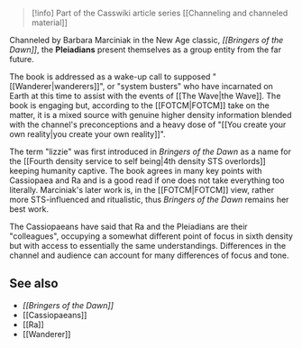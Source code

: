 
> [!info] Part of the Casswiki article series [[Channeling and channeled material]]

Channeled by Barbara Marciniak in the New Age classic, _[[Bringers of the Dawn]]_, the **Pleiadians** present themselves as a group entity from the far future.

The book is addressed as a wake-up call to supposed "[[Wanderer|wanderers]]", or "system busters" who have incarnated on Earth at this time to assist with the events of [[The Wave|the Wave]]. The book is engaging but, according to the [[FOTCM|FOTCM]] take on the matter, it is a mixed source with genuine higher density information blended with the channel's preconceptions and a heavy dose of "[[You create your own reality|you create your own reality]]".

The term "lizzie" was first introduced in _Bringers of the Dawn_ as a name for the [[Fourth density service to self being|4th density STS overlords]] keeping humanity captive. The book agrees in many key points with Cassiopaea and Ra and is a good read if one does not take everything too literally. Marciniak's later work is, in the [[FOTCM|FOTCM]] view, rather more STS-influenced and ritualistic, thus _Bringers of the Dawn_ remains her best work.

The Cassiopaeans have said that Ra and the Pleiadians are their "colleagues", occupying a somewhat different point of focus in sixth density but with access to essentially the same understandings. Differences in the channel and audience can account for many differences of focus and tone.

See also
--------

*   _[[Bringers of the Dawn]]_
*   [[Cassiopaeans]]
*   [[Ra]]
*   [[Wanderer]]